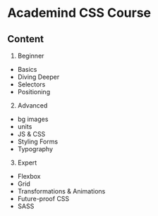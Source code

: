 # Academind CSS Course 

## Content 

1. Beginner 
- Basics 
- Diving Deeper 
- Selectors 
- Positioning 

2. Advanced 
- bg images
- units 
- JS & CSS
- Styling Forms 
- Typography 

3. Expert
- Flexbox
- Grid
- Transformations & Animations
- Future-proof CSS
- SASS

